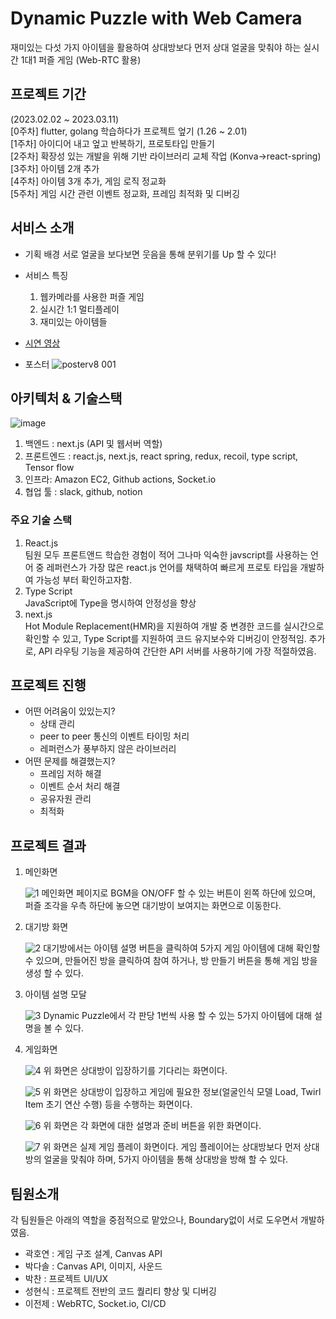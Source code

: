 # Dynamic Puzzle with Web Camera
재미있는 다섯 가지 아이템을 활용하여 상대방보다 먼저 상대 얼굴을 맞춰야 하는 실시간 1대1 퍼즐 게임 (Web-RTC 활용)

## 프로젝트 기간 
(2023.02.02 ~ 2023.03.11)  
[0주차] flutter, golang 학습하다가 프로젝트 엎기 (1.26 ~ 2.01)  
[1주차] 아이디어 내고 엎고 반복하기, 프로토타입 만들기  
[2주차] 확장성 있는 개발을 위해 기반 라이브러리 교체 작업 (Konva->react-spring)  
[3주차] 아이템 2개 추가  
[4주차] 아이템 3개 추가, 게임 로직 정교화  
[5주차] 게임 시간 관련 이벤트 정교화, 프레임 최적화 및 디버깅  

## 서비스 소개 
- 기획 배경
  서로 얼굴을 보다보면 웃음을 통해 분위기를 Up 할 수 있다!
- 서비스 특징
  1. 웹카메라를 사용한 퍼즐 게임
  2. 실시간 1:1 멀티플레이
  3. 재미있는 아이템들

- [시연 영상](https://www.youtube.com/watch?v=sIGSSbmrrp0)
- 포스터 
![posterv8 001](https://user-images.githubusercontent.com/115034667/224616200-21e8dbe4-2962-4960-8a89-415033506dcf.png)



## 아키텍처 & 기술스택

![image](https://user-images.githubusercontent.com/43032391/224637846-99736ca6-7cd8-450d-8418-06d5d1cb49d0.png)
1. 백엔드 : next.js (API 및 웹서버 역할)  
2. 프론트엔드 : react.js, next.js, react spring, redux, recoil, type script, Tensor flow  
3. 인프라: Amazon EC2, Github actions, Socket.io  
4. 협업 툴 : slack, github, notion  

### 주요 기술 스택
1. React.js  
  팀원 모두 프론트앤드 학습한 경험이 적어 그나마 익숙한 javscript를 사용하는 언어 중 레퍼런스가 가장 많은 react.js 언어를 채택하여 빠르게 프로토 타입을 개발하여 가능성 부터 확인하고자함.
2. Type Script  
  JavaScript에 Type을 명시하여 안정성을 향상
3. next.js  
  Hot Module Replacement(HMR)을 지원하여 개발 중 변경한 코드를 실시간으로 확인할 수 있고, Type Script를 지원하여 코드 유지보수와 디버깅이 안정적임. 추가로, API 라우팅 기능을 제공하여 간단한 API 서버를 사용하기에 가장 적절하였음.

## 프로젝트 진행
- 어떤 어려움이 있있는지?
  - 상태 관리
  - peer to peer 통신의 이벤트 타이밍 처리
  - 레퍼런스가 풍부하지 않은 라이브러리
- 어떤 문제를 해결했는지?
  - 프레임 저하 해결
  - 이벤트 순서 처리 해결
  - 공유자원 관리
  - 최적화
 
## 프로젝트 결과 
1. 메인화면
    
   
    ![1](https://user-images.githubusercontent.com/43032391/224641053-8a3978f8-c34e-40e9-bff5-27bcef07e789.png)
    메인화면 페이지로 BGM을 ON/OFF 할 수 있는 버튼이 왼쪽 하단에 있으며, 퍼즐 조각을 우측 하단에 놓으면 대기방이 보여지는 화면으로 이동한다.
    
2. 대기방 화면
    
    ![2](https://user-images.githubusercontent.com/43032391/224641078-b221a66b-8d57-4701-ba48-622d798bdc28.png)
    대기방에서는 아이템 설명 버튼을 클릭하여 5가지 게임 아이템에 대해 확인할 수 있으며, 만들어진 방을 클릭하여 참여 하거나, 방 만들기 버튼을 통해 게임 방을 생성 할 수 있다.
    
3. 아이템 설명 모달
    
    ![3](https://user-images.githubusercontent.com/43032391/224641109-a3cf934d-696e-44bb-bdb0-5e0457bf45d3.png)
    Dynamic Puzzle에서 각 판당 1번씩 사용 할 수 있는 5가지 아이템에 대해 설명을 볼 수 있다.
    
4. 게임화면
    
    ![4](https://user-images.githubusercontent.com/43032391/224641138-6447bcb6-1cea-46cb-8f91-3782035bfbaf.png)
    위 화면은 상대방이 입장하기를 기다리는 화면이다.
    
    ![5](https://user-images.githubusercontent.com/43032391/224641166-ef5dfe81-1ecc-465b-8396-f7dfb658b5c8.png)
    위 화면은 상대방이 입장하고 게임에 필요한 정보(얼굴인식 모델 Load, Twirl Item 초기 연산 수행) 등을 수행하는 화면이다.
    
    ![6](https://user-images.githubusercontent.com/43032391/224641189-a75cc653-2ebb-4085-b2ba-2131237d96d3.png)
    위 화면은 각 화면에 대한 설명과 준비 버튼을 위한 화면이다.
    
    ![7](https://user-images.githubusercontent.com/43032391/224641211-2c54b2b3-be4b-4086-a6f0-696c17187200.png)
    위 화면은 실제 게임 플레이 화면이다. 게임 플레이어는 상대방보다 먼저 상대방의 얼굴을 맞춰야 하며, 5가지 아이템을 통해 상대방을 방해 할 수 있다.

## 팀원소개
각 팀원들은 아래의 역할을 중점적으로 맡았으나, Boundary없이 서로 도우면서 개발하였음.
- 곽호연 : 게임 구조 설계, Canvas API
- 박다솔 : Canvas API, 이미지, 사운드
- 박찬 : 프로젝트 UI/UX
- 성현식 : 프로젝트 전반의 코드 퀄리티 향상 및 디버깅
- 이전제 : WebRTC, Socket.io, CI/CD

